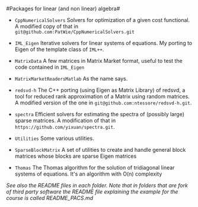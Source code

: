 #Packages for linear (and non linear) algebra#

* `CppNumericalSolvers` Solvers for optimization of a given cost functional. A modified copy of that in  `git@github.com:PatWie/CppNumericalSolvers.git`

* `IML_Eigen` Iterative solvers for linear systems of equations. My
  porting to Eigen of the template class of `IML++`.
  
* `MatrixData` A few matrices in Matrix Market format, useful to test the code contained  in `IML_Eigen`

* `MatrixMarketReadersMatlab` As the name says.

* `redsvd-h` The C++ porting (using Eigen as Matrix Library) of
  redsvd, a tool for reduced rank approximation of a Matrix using
  random matrices. A modified version of the one in
  `git@github.com:ntessore/redsvd-h.git`.
  
* `spectra` Efficient solvers for estimating the spectra of (possibly
  large) sparse matrices. A modification of that in
  `https://github.com/yixuan/spectra.git`.

* `Utilities` Some various utilities.

* `SparseBlockMatrix` A set of utilities to create and handle general block matrices whose blocks are sparse Eigen matrices

* `Thomas` The Thomas algorithm for the solution of tridiagonal linear systems of equations. It's an algorithm with O(n) complexity

*See also the README files in each folder. Note that in folders that are fork of third party software the README file explaining the example for the course is called README_PACS.md*
